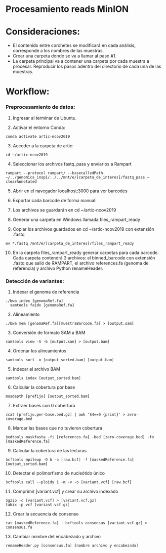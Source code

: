 # Procesamiento reads MinION

# Consideraciones:
- El contenido entre corchetes se modificará en cada análisis, corresponde a los nombres de las muestras.
- Crear una carpeta donde se va a llamar al paso #1.
- La carpeta principal va a contener una carpeta por cada muestra a procesar. Reproducir los pasos adentro del directorio de cada una de las muestras.

# Workflow:

### Preprocesamiento de datos:

1. Ingresar al terminar de Ubuntu.

2. Activar el entorno Conda:
```
conda activate artic-ncov2019
```
3. Acceder a la carpeta de artic:
```
cd ~/artic-ncov2019
```
4. Seleccionar los archivos fastq_pass y enviarlos a Rampart
```
rampart --protocol rampart/ --basecalledPath ~/../genomica_inspi/../../mnt/e/[carpeta_de_interes]/fastq_pass –clearAnnotated
```
5.	Abrir en el navegador localhost:3000 para ver barcodes

6.	Exportar cada barcode de forma manual

7.	Los archivos se guardarán en cd ~/artic-ncov2019

8.	Generar una carpeta en Windows llamada files_rampart_ready

9.	Copiar los archivos guardados en cd ~/artic-ncov2019 con extensión .fastq

```
mv *.fastq /mnt/e/[carpeta_de_interes]/files_rampart_ready
```
10.	En la carpeta files_rampart_ready generar carpetas para cada barcode. Cada carpeta contendrá 3 archivos: el binned_barcode con extensión .fastq que salió de RAMPART, el archivo references.fa (genoma de referencia) y archivo Python renameHeader.

### Detección de variantes:
1. Indexar el genoma de referencia
```
./bwa index [genomaRef.fa] 
  samtools faidx [genomaRef.fa]
```

2. Alineamiento
```
./bwa mem [genomaRef.fa][muestraBarcode.fa] > [output.sam]
```

3. Conversión de formato SAM a BAM
```
samtools view -S -b [output.sam] > [output.bam]
```

4. Ordenar los alineamientos
```
samtools sort -o [output_sorted.bam] [output.bam] 
```

5. Indexar el archivo BAM
```
samtools index [output_sorted.bam]
```

6. Calcular la cobertura por base
```
mosdepth [prefijo] [output_sorted.bam]
```

7. Extraer bases con 0 cobertura
```
zcat [prefijo.per-base.bed.gz] | awk '$4==0 {print}' > zero-coverage.bed
```

8.  Marcar las bases que no tuvieron cobertura
```
bedtools maskfasta -fi [references.fa] -bed [zero-coverage.bed] -fo [maskedReference.fa]
```

9. Calcular la cobertura de las lecturas
```
bcftools mpileup -O b -o [raw.bcf] -f [maskedReference.fa] [output_sorted.bam]
```

10. Detectar el polimorfismo de nucleótido único
```
bcftools call --ploidy 1 -m -v -o [variant.vcf] [raw.bcf]
```

11. Comprimir [variant.vcf] y crear su archivo indexado
```
bgzip -c [variant.vcf] > [variant.vcf.gz]
tabix -p vcf [variant.vcf.gz]
```

12. Crear la secuencia de consenso
```
cat [maskedReference.fa] | bcftools consensus [variant.vcf.gz] > consensus.fa
```

13. Cambiar nombre del encabezado y archivo
```
renameHeader.py [consensus.fa] [nombre archivo y encabezado]
```
